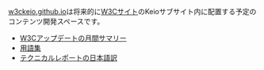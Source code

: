 [w3ckeio.github.io](https://w3ckeio.github.io)は将来的に[W3Cサイト](https://w3.org)のKeioサブサイト内に配置する予定のコンテンツ開発スペースです。

* [W3Cアップデートの月間サマリー](monthly-summary/)
* [用語集](glossary/)
* [テクニカルレポートの日本語訳](TR-JP)
